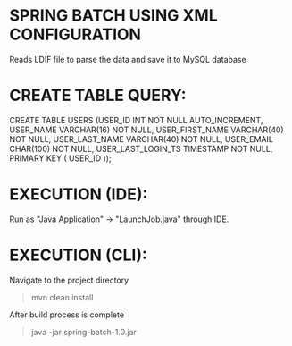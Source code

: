 # SPRING BATCH USING XML CONFIGURATION

Reads LDIF file to parse the data and save it to MySQL database

# CREATE TABLE QUERY:

CREATE TABLE USERS (USER_ID INT NOT NULL AUTO_INCREMENT, 
        USER_NAME VARCHAR(16) NOT NULL, USER_FIRST_NAME VARCHAR(40) NOT NULL, 
		USER_LAST_NAME VARCHAR(40) NOT NULL, USER_EMAIL CHAR(100) NOT NULL, 
        USER_LAST_LOGIN_TS TIMESTAMP NOT NULL, PRIMARY KEY ( USER_ID ));
        
# EXECUTION (IDE):
Run as "Java Application" -> "LaunchJob.java" through IDE.

# EXECUTION (CLI):
Navigate to the project directory

>mvn clean install

After build process is complete

>java -jar spring-batch-1.0.jar
